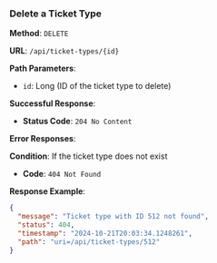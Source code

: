 ### Delete a Ticket Type

**Method**: `DELETE`

**URL**: `/api/ticket-types/{id}`

**Path Parameters**:
- `id`: Long (ID of the ticket type to delete)

**Successful Response**:

- **Status Code**: `204 No Content`

**Error Responses**:

**Condition**: If the ticket type does not exist

- **Code**: `404 Not Found`

**Response Example**:

```json
{
  "message": "Ticket type with ID 512 not found",
  "status": 404,
  "timestamp": "2024-10-21T20:03:34.1248261",
  "path": "uri=/api/ticket-types/512"
}
